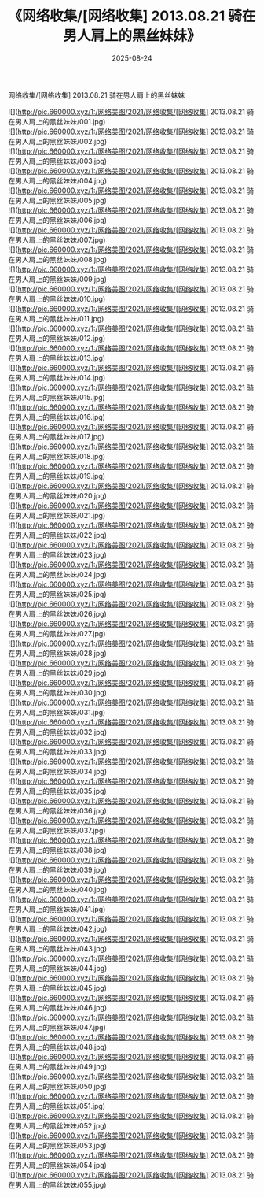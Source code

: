 ﻿---
layout: post
title:  《网络收集/[网络收集] 2013.08.21 骑在男人肩上的黑丝妹妹》
date:   2025-08-24
img: http://pic.660000.xyz/1:/网络美图/2021/网络收集/[网络收集] 2013.08.21 骑在男人肩上的黑丝妹妹/000.jpg
categories: [美女, 清纯, 唯美]
---

网络收集/[网络收集] 2013.08.21 骑在男人肩上的黑丝妹妹

 ![](http://pic.660000.xyz/1:/网络美图/2021/网络收集/[网络收集] 2013.08.21 骑在男人肩上的黑丝妹妹/001.jpg) <br>![](http://pic.660000.xyz/1:/网络美图/2021/网络收集/[网络收集] 2013.08.21 骑在男人肩上的黑丝妹妹/002.jpg) <br>![](http://pic.660000.xyz/1:/网络美图/2021/网络收集/[网络收集] 2013.08.21 骑在男人肩上的黑丝妹妹/003.jpg) <br>![](http://pic.660000.xyz/1:/网络美图/2021/网络收集/[网络收集] 2013.08.21 骑在男人肩上的黑丝妹妹/004.jpg) <br>![](http://pic.660000.xyz/1:/网络美图/2021/网络收集/[网络收集] 2013.08.21 骑在男人肩上的黑丝妹妹/005.jpg) <br>![](http://pic.660000.xyz/1:/网络美图/2021/网络收集/[网络收集] 2013.08.21 骑在男人肩上的黑丝妹妹/006.jpg) <br>![](http://pic.660000.xyz/1:/网络美图/2021/网络收集/[网络收集] 2013.08.21 骑在男人肩上的黑丝妹妹/007.jpg) <br>![](http://pic.660000.xyz/1:/网络美图/2021/网络收集/[网络收集] 2013.08.21 骑在男人肩上的黑丝妹妹/008.jpg) <br>![](http://pic.660000.xyz/1:/网络美图/2021/网络收集/[网络收集] 2013.08.21 骑在男人肩上的黑丝妹妹/009.jpg) <br>![](http://pic.660000.xyz/1:/网络美图/2021/网络收集/[网络收集] 2013.08.21 骑在男人肩上的黑丝妹妹/010.jpg) <br>![](http://pic.660000.xyz/1:/网络美图/2021/网络收集/[网络收集] 2013.08.21 骑在男人肩上的黑丝妹妹/011.jpg) <br>![](http://pic.660000.xyz/1:/网络美图/2021/网络收集/[网络收集] 2013.08.21 骑在男人肩上的黑丝妹妹/012.jpg) <br>![](http://pic.660000.xyz/1:/网络美图/2021/网络收集/[网络收集] 2013.08.21 骑在男人肩上的黑丝妹妹/013.jpg) <br>![](http://pic.660000.xyz/1:/网络美图/2021/网络收集/[网络收集] 2013.08.21 骑在男人肩上的黑丝妹妹/014.jpg) <br>![](http://pic.660000.xyz/1:/网络美图/2021/网络收集/[网络收集] 2013.08.21 骑在男人肩上的黑丝妹妹/015.jpg) <br>![](http://pic.660000.xyz/1:/网络美图/2021/网络收集/[网络收集] 2013.08.21 骑在男人肩上的黑丝妹妹/016.jpg) <br>![](http://pic.660000.xyz/1:/网络美图/2021/网络收集/[网络收集] 2013.08.21 骑在男人肩上的黑丝妹妹/017.jpg) <br>![](http://pic.660000.xyz/1:/网络美图/2021/网络收集/[网络收集] 2013.08.21 骑在男人肩上的黑丝妹妹/018.jpg) <br>![](http://pic.660000.xyz/1:/网络美图/2021/网络收集/[网络收集] 2013.08.21 骑在男人肩上的黑丝妹妹/019.jpg) <br>![](http://pic.660000.xyz/1:/网络美图/2021/网络收集/[网络收集] 2013.08.21 骑在男人肩上的黑丝妹妹/020.jpg) <br>![](http://pic.660000.xyz/1:/网络美图/2021/网络收集/[网络收集] 2013.08.21 骑在男人肩上的黑丝妹妹/021.jpg) <br>![](http://pic.660000.xyz/1:/网络美图/2021/网络收集/[网络收集] 2013.08.21 骑在男人肩上的黑丝妹妹/022.jpg) <br>![](http://pic.660000.xyz/1:/网络美图/2021/网络收集/[网络收集] 2013.08.21 骑在男人肩上的黑丝妹妹/023.jpg) <br>![](http://pic.660000.xyz/1:/网络美图/2021/网络收集/[网络收集] 2013.08.21 骑在男人肩上的黑丝妹妹/024.jpg) <br>![](http://pic.660000.xyz/1:/网络美图/2021/网络收集/[网络收集] 2013.08.21 骑在男人肩上的黑丝妹妹/025.jpg) <br>![](http://pic.660000.xyz/1:/网络美图/2021/网络收集/[网络收集] 2013.08.21 骑在男人肩上的黑丝妹妹/026.jpg) <br>![](http://pic.660000.xyz/1:/网络美图/2021/网络收集/[网络收集] 2013.08.21 骑在男人肩上的黑丝妹妹/027.jpg) <br>![](http://pic.660000.xyz/1:/网络美图/2021/网络收集/[网络收集] 2013.08.21 骑在男人肩上的黑丝妹妹/028.jpg) <br>![](http://pic.660000.xyz/1:/网络美图/2021/网络收集/[网络收集] 2013.08.21 骑在男人肩上的黑丝妹妹/029.jpg) <br>![](http://pic.660000.xyz/1:/网络美图/2021/网络收集/[网络收集] 2013.08.21 骑在男人肩上的黑丝妹妹/030.jpg) <br>![](http://pic.660000.xyz/1:/网络美图/2021/网络收集/[网络收集] 2013.08.21 骑在男人肩上的黑丝妹妹/031.jpg) <br>![](http://pic.660000.xyz/1:/网络美图/2021/网络收集/[网络收集] 2013.08.21 骑在男人肩上的黑丝妹妹/032.jpg) <br>![](http://pic.660000.xyz/1:/网络美图/2021/网络收集/[网络收集] 2013.08.21 骑在男人肩上的黑丝妹妹/033.jpg) <br>![](http://pic.660000.xyz/1:/网络美图/2021/网络收集/[网络收集] 2013.08.21 骑在男人肩上的黑丝妹妹/034.jpg) <br>![](http://pic.660000.xyz/1:/网络美图/2021/网络收集/[网络收集] 2013.08.21 骑在男人肩上的黑丝妹妹/035.jpg) <br>![](http://pic.660000.xyz/1:/网络美图/2021/网络收集/[网络收集] 2013.08.21 骑在男人肩上的黑丝妹妹/036.jpg) <br>![](http://pic.660000.xyz/1:/网络美图/2021/网络收集/[网络收集] 2013.08.21 骑在男人肩上的黑丝妹妹/037.jpg) <br>![](http://pic.660000.xyz/1:/网络美图/2021/网络收集/[网络收集] 2013.08.21 骑在男人肩上的黑丝妹妹/038.jpg) <br>![](http://pic.660000.xyz/1:/网络美图/2021/网络收集/[网络收集] 2013.08.21 骑在男人肩上的黑丝妹妹/039.jpg) <br>![](http://pic.660000.xyz/1:/网络美图/2021/网络收集/[网络收集] 2013.08.21 骑在男人肩上的黑丝妹妹/040.jpg) <br>![](http://pic.660000.xyz/1:/网络美图/2021/网络收集/[网络收集] 2013.08.21 骑在男人肩上的黑丝妹妹/041.jpg) <br>![](http://pic.660000.xyz/1:/网络美图/2021/网络收集/[网络收集] 2013.08.21 骑在男人肩上的黑丝妹妹/042.jpg) <br>![](http://pic.660000.xyz/1:/网络美图/2021/网络收集/[网络收集] 2013.08.21 骑在男人肩上的黑丝妹妹/043.jpg) <br>![](http://pic.660000.xyz/1:/网络美图/2021/网络收集/[网络收集] 2013.08.21 骑在男人肩上的黑丝妹妹/044.jpg) <br>![](http://pic.660000.xyz/1:/网络美图/2021/网络收集/[网络收集] 2013.08.21 骑在男人肩上的黑丝妹妹/045.jpg) <br>![](http://pic.660000.xyz/1:/网络美图/2021/网络收集/[网络收集] 2013.08.21 骑在男人肩上的黑丝妹妹/046.jpg) <br>![](http://pic.660000.xyz/1:/网络美图/2021/网络收集/[网络收集] 2013.08.21 骑在男人肩上的黑丝妹妹/047.jpg) <br>![](http://pic.660000.xyz/1:/网络美图/2021/网络收集/[网络收集] 2013.08.21 骑在男人肩上的黑丝妹妹/048.jpg) <br>![](http://pic.660000.xyz/1:/网络美图/2021/网络收集/[网络收集] 2013.08.21 骑在男人肩上的黑丝妹妹/049.jpg) <br>![](http://pic.660000.xyz/1:/网络美图/2021/网络收集/[网络收集] 2013.08.21 骑在男人肩上的黑丝妹妹/050.jpg) <br>![](http://pic.660000.xyz/1:/网络美图/2021/网络收集/[网络收集] 2013.08.21 骑在男人肩上的黑丝妹妹/051.jpg) <br>![](http://pic.660000.xyz/1:/网络美图/2021/网络收集/[网络收集] 2013.08.21 骑在男人肩上的黑丝妹妹/052.jpg) <br>![](http://pic.660000.xyz/1:/网络美图/2021/网络收集/[网络收集] 2013.08.21 骑在男人肩上的黑丝妹妹/053.jpg) <br>![](http://pic.660000.xyz/1:/网络美图/2021/网络收集/[网络收集] 2013.08.21 骑在男人肩上的黑丝妹妹/054.jpg) <br>![](http://pic.660000.xyz/1:/网络美图/2021/网络收集/[网络收集] 2013.08.21 骑在男人肩上的黑丝妹妹/055.jpg) <br>